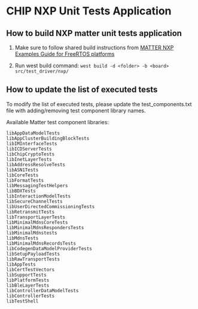 # CHIP NXP Unit Tests Application

## How to build NXP matter unit tests application
1. Make sure to follow shared build instructions from [MATTER NXP Examples Guide for FreeRTOS platforms](../../../docs/platforms/nxp/nxp_examples_freertos_platforms.md#set-up-the-build-environment)

2. Run west build command:
```west build -d <folder> -b <board> src/test_driver/nxp/```

## How to update the list of executed tests
To modify the list of executed tests, please update the test_components.txt file with adding/removing test component library names.

Available Matter test component libraries:
```
libAppDataModelTests
libAppClusterBuildingBlockTests
libIMInterfaceTests
libICDServerTests
libChipCryptoTests
libInetLayerTests
libAddressResolveTests
libASN1Tests
libCoreTests
libFormatTests
libMessagingTestHelpers
libBDXTests
libInteractionModelTests
libSecureChannelTests
libUserDirectedCommissioningTests
libRetransmitTests
libTransportLayerTests
libMinimalMdnsCoreTests
libMinimalMdnsRespondersTests
libMinimalMdnstests
libMdnsTests
libMinimalMdnsRecordsTests
libCodegenDataModelProviderTests
libSetupPayloadTests
libRawTransportTests
libAppTests
libCertTestVectors
libSupportTests
libPlatformTests
libBleLayerTests
libControllerDataModelTests
libControllerTests
libTestShell
```